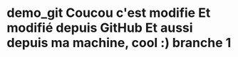 demo_git
Coucou c'est modifie
Et modifié depuis GitHub
Et aussi depuis ma machine, cool :)
branche 1
========
